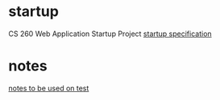 
# startup
CS 260 Web Application Startup Project
[startup specification](startupSpec.md)

 # notes
[notes to be used on test](notes.md)
